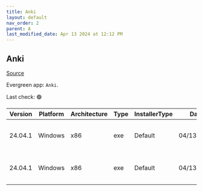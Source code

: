 ```yaml
---
title: Anki
layout: default
nav_order: 2
parent: A
last_modified_date: Apr 13 2024 at 12:12 PM
---
```


## Anki

[Source](https://github.com/ankitects/anki/)

Evergreen app: `Anki`. 

Last check: 🟢

| Version | Platform | Architecture | Type | InstallerType | Date       | Size      | URI                                                                                                                                                                                  |
| ------- | -------- | ------------ | ---- | ------------- | ---------- | --------- | ------------------------------------------------------------------------------------------------------------------------------------------------------------------------------------ |
| 24.04.1 | Windows  | x86          | exe  | Default       | 04/13/2024 | 125105944 | [https://github.com/ankitects/anki/releases/download/24.04.1/anki-24.04.1-windows-qt5.exe](https://github.com/ankitects/anki/releases/download/24.04.1/anki-24.04.1-windows-qt5.exe) |
| 24.04.1 | Windows  | x86          | exe  | Default       | 04/13/2024 | 152341992 | [https://github.com/ankitects/anki/releases/download/24.04.1/anki-24.04.1-windows-qt6.exe](https://github.com/ankitects/anki/releases/download/24.04.1/anki-24.04.1-windows-qt6.exe) |
